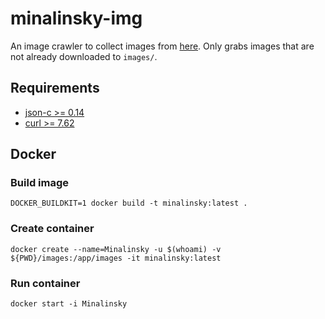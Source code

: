 # minalinsky-img

An image crawler to collect images from [here](https://www.reddit.com/r/LegendaryMinalinsky/). Only grabs images that are not already downloaded to `images/`.

## Requirements

* [json-c >= 0.14](https://github.com/json-c/json-c)
* [curl >= 7.62](https://github.com/curl/curl)


## Docker

### Build image

`DOCKER_BUILDKIT=1 docker build -t minalinsky:latest .`

### Create container

`docker create --name=Minalinsky -u $(whoami) -v ${PWD}/images:/app/images -it minalinsky:latest`

### Run container

`docker start -i Minalinsky`
